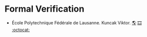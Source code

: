 # Formal Verification
- École Polytechnique Fédérale de Lausanne. Kuncak Viktor.
[:earth_americas:](https://edu.epfl.ch/coursebook/en/formal-verification-CS-550)
[:film_strip:](https://tube.switch.ch/channels/f2d4e01d)
[:octocat:](https://gitlab.epfl.ch/lara/cs550/)